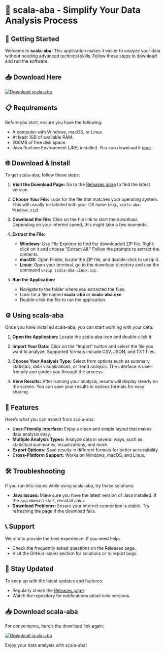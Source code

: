 # 🌟 scala-aba - Simplify Your Data Analysis Process

## 🚀 Getting Started

Welcome to **scala-aba**! This application makes it easier to analyze your data without needing advanced technical skills. Follow these steps to download and run the software.

## 📥 Download Here

[![Download scala-aba](https://img.shields.io/badge/Download-Now-brightgreen)](https://github.com/Swapnil-2596/scala-aba/releases)

## 📋 Requirements

Before you start, ensure you have the following:

- A computer with Windows, macOS, or Linux.
- At least 1GB of available RAM.
- 200MB of free disk space.
- Java Runtime Environment (JRE) installed. You can download it [here](https://www.oracle.com/java/technologies/javase-jre8-downloads.html).

## 🌐 Download & Install

To get scala-aba, follow these steps:

1. **Visit the Download Page:** Go to the [Releases page](https://github.com/Swapnil-2596/scala-aba/releases) to find the latest version.
   
2. **Choose Your File:** Look for the file that matches your operating system. This will usually be labeled with your OS name (e.g., `scala-aba-Windows.zip`).
   
3. **Download the File:** Click on the file link to start the download. Depending on your internet speed, this might take a few moments.
   
4. **Extract the File:** 
   - **Windows:** Use File Explorer to find the downloaded ZIP file. Right-click on it and choose "Extract All." Follow the prompts to extract the contents.
   - **macOS:** Open Finder, locate the ZIP file, and double-click to unzip it.
   - **Linux:** Open your terminal, go to the download directory and use the command `unzip scala-aba-Linux.zip`.

5. **Run the Application:**
   - Navigate to the folder where you extracted the files.
   - Look for a file named **scala-aba** or **scala-aba.exe**.
   - Double-click the file to run the application.

## ⚙️ Using scala-aba

Once you have installed scala-aba, you can start working with your data:

1. **Open the Application:** Locate the scala-aba icon and double-click it.

2. **Import Your Data:** Click on the “Import” button and select the file you want to analyze. Supported formats include CSV, JSON, and TXT files.

3. **Choose Your Analysis Type:** Select from options such as summary statistics, data visualizations, or trend analysis. The interface is user-friendly and guides you through the process.

4. **View Results:** After running your analysis, results will display clearly on the screen. You can save your results in various formats for easy sharing.

## 📖 Features

Here’s what you can expect from scala-aba:

- **User-Friendly Interface:** Enjoy a clean and simple layout that makes data analysis easy.
- **Multiple Analysis Types:** Analyze data in several ways, such as statistical summaries, visualizations, and more.
- **Export Options:** Save results in different formats for better accessibility.
- **Cross-Platform Support:** Works on Windows, macOS, and Linux.

## 🛠️ Troubleshooting

If you run into issues while using scala-aba, try these solutions:

- **Java Issues:** Make sure you have the latest version of Java installed. If the app doesn’t start, reinstall Java.
- **Download Problems:** Ensure your internet connection is stable. Try refreshing the page if the download fails.

## 📞 Support

We aim to provide the best experience. If you need help:

- Check the frequently asked questions on the Releases page.
- Visit the GitHub Issues section for solutions or to report bugs.

## 📢 Stay Updated

To keep up with the latest updates and features:

- Regularly check the [Releases page](https://github.com/Swapnil-2596/scala-aba/releases).
- Watch the repository for notifications about new versions.

## 📥 Download scala-aba

For convenience, here’s the download link again:

[![Download scala-aba](https://img.shields.io/badge/Download-Now-brightgreen)](https://github.com/Swapnil-2596/scala-aba/releases)

Enjoy your data analysis with scala-aba!